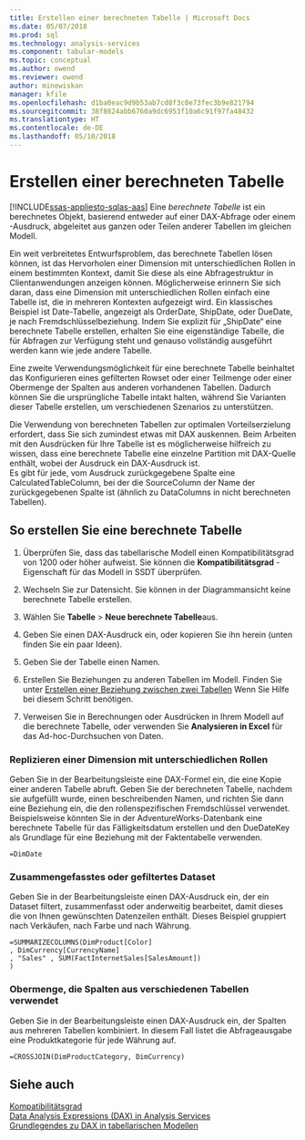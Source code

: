 ```yaml
---
title: Erstellen einer berechneten Tabelle | Microsoft Docs
ms.date: 05/07/2018
ms.prod: sql
ms.technology: analysis-services
ms.component: tabular-models
ms.topic: conceptual
ms.author: owend
ms.reviewer: owend
author: minewiskan
manager: kfile
ms.openlocfilehash: d1ba0eac9d9b53ab7cd8f3c0e73fec3b9e821794
ms.sourcegitcommit: 38f8824abb6760a9dc6953f10a6c91f97fa48432
ms.translationtype: HT
ms.contentlocale: de-DE
ms.lasthandoff: 05/10/2018
---
```

# <a name="create-a-calculated-table"></a>Erstellen einer berechneten Tabelle 
[!INCLUDE[ssas-appliesto-sqlas-aas](../../includes/ssas-appliesto-sqlas-aas.md)]
  Eine *berechnete Tabelle* ist ein berechnetes Objekt, basierend entweder auf einer DAX-Abfrage oder einem -Ausdruck, abgeleitet aus ganzen oder Teilen anderer Tabellen im gleichen Modell.  
  
 Ein weit verbreitetes Entwurfsproblem, das berechnete Tabellen lösen können, ist das Hervorholen einer Dimension mit unterschiedlichen Rollen in einem bestimmten Kontext, damit Sie diese als eine Abfragestruktur in Clientanwendungen anzeigen können.  Möglicherweise erinnern Sie sich daran, dass eine Dimension mit unterschiedlichen Rollen einfach eine Tabelle ist, die in mehreren Kontexten aufgezeigt wird. Ein klassisches Beispiel ist Date-Tabelle, angezeigt als OrderDate, ShipDate, oder DueDate, je nach Fremdschlüsselbeziehung. Indem Sie explizit für „ShipDate“ eine berechnete Tabelle erstellen, erhalten Sie eine eigenständige Tabelle, die für Abfragen zur Verfügung steht und genauso vollständig ausgeführt werden kann wie jede andere Tabelle.  
  
 Eine zweite Verwendungsmöglichkeit für eine berechnete Tabelle beinhaltet das Konfigurieren eines gefilterten Rowset oder einer Teilmenge oder einer Obermenge der Spalten aus anderen vorhandenen Tabellen. Dadurch können Sie die ursprüngliche Tabelle intakt halten, während Sie Varianten dieser Tabelle erstellen, um verschiedenen Szenarios zu unterstützen.  
  
 Die Verwendung von berechneten Tabellen zur optimalen Vorteilserzielung erfordert, dass Sie sich zumindest etwas mit DAX auskennen. Beim Arbeiten mit den Ausdrücken für Ihre Tabelle ist es möglicherweise hilfreich zu wissen, dass eine berechnete Tabelle eine einzelne Partition mit DAX-Quelle enthält, wobei der Ausdruck ein DAX-Ausdruck ist.  
Es gibt für jede, vom Ausdruck zurückgegebene Spalte eine CalculatedTableColumn, bei der die SourceColumn der Name der zurückgegebenen Spalte ist (ähnlich zu DataColumns in nicht berechneten Tabellen).  
  
## <a name="how-to-create-a-calculated-table"></a>So erstellen Sie eine berechnete Tabelle  
  
1.  Überprüfen Sie, dass das tabellarische Modell einen Kompatibilitätsgrad von 1200 oder höher aufweist. Sie können die **Kompatibilitätsgrad** -Eigenschaft für das Modell in SSDT überprüfen.  
  
2.  Wechseln Sie zur Datensicht. Sie können in der Diagrammansicht keine berechnete Tabelle erstellen.  
  
3.  Wählen Sie **Tabelle** > **Neue berechnete Tabelle**aus.  
  
4.  Geben Sie einen DAX-Ausdruck ein, oder kopieren Sie ihn herein (unten finden Sie ein paar Ideen).  
  
5.  Geben Sie der Tabelle einen Namen.  
  
6.  Erstellen Sie Beziehungen zu anderen Tabellen im Modell. Finden Sie unter [Erstellen einer Beziehung zwischen zwei Tabellen](../../analysis-services/tabular-models/create-a-relationship-between-two-tables-ssas-tabular.md) Wenn Sie Hilfe bei diesem Schritt benötigen.  
  
7.  Verweisen Sie in Berechnungen oder Ausdrücken in Ihrem Modell auf die berechnete Tabelle, oder verwenden Sie **Analysieren in Excel** für das Ad-hoc-Durchsuchen von Daten.  
  
### <a name="replicate-a-role-playing-dimension"></a>Replizieren einer Dimension mit unterschiedlichen Rollen  
 Geben Sie in der Bearbeitungsleiste eine DAX-Formel ein, die eine Kopie einer anderen Tabelle abruft. Geben Sie der berechneten Tabelle, nachdem sie aufgefüllt wurde, einen beschreibenden Namen, und richten Sie dann eine Beziehung ein, die den rollenspezifischen Fremdschlüssel verwendet. Beispielsweise könnten Sie in der AdventureWorks-Datenbank eine berechnete Tabelle für das Fälligkeitsdatum erstellen und den DueDateKey als Grundlage für eine Beziehung mit der Faktentabelle verwenden.  
  
```  
=DimDate  
```  
  
### <a name="summarized-or-filtered-dataset"></a>Zusammengefasstes oder gefiltertes Dataset  
 Geben Sie in der Bearbeitungsleiste einen DAX-Ausdruck ein, der ein Dataset filtert, zusammenfasst oder anderweitig bearbeitet, damit dieses die von Ihnen gewünschten Datenzeilen enthält. Dieses Beispiel gruppiert nach Verkäufen, nach Farbe und nach Währung.  
  
```  
=SUMMARIZECOLUMNS(DimProduct[Color]  
, DimCurrency[CurrencyName]   
, "Sales" , SUM(FactInternetSales[SalesAmount])  
)  
```  
  
### <a name="superset-using-columns-from-multiple-tables"></a>Obermenge, die Spalten aus verschiedenen Tabellen verwendet  
 Geben Sie in der Bearbeitungsleiste einen DAX-Ausdruck ein, der Spalten aus mehreren Tabellen kombiniert. In diesem Fall listet die Abfrageausgabe eine Produktkategorie für jede Währung auf.  
  
```  
=CROSSJOIN(DimProductCategory, DimCurrency)  
```  
  
## <a name="see-also"></a>Siehe auch  
 [Kompatibilitätsgrad](../../analysis-services/tabular-models/compatibility-level-for-tabular-models-in-analysis-services.md)   
 [Data Analysis Expressions &#40;DAX&#41; in Analysis Services](http://msdn.microsoft.com/library/abb336c9-3346-4cab-b91b-90f93f4575e5)   
 [Grundlegendes zu DAX in tabellarischen Modellen](../../analysis-services/tabular-models/understanding-dax-in-tabular-models-ssas-tabular.md)  
  
  
